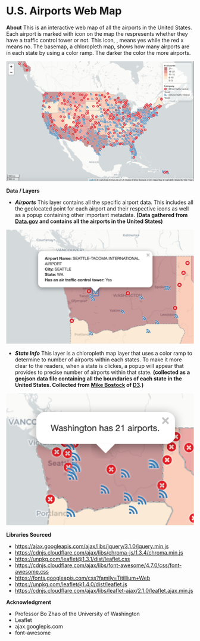 # U.S. Airports Web Map

**About**
This is an interactive web map of all the airports in the United States. Each airport is marked with icon on the map the respresents whether they have a traffic control tower or not. This icon, <i class="fa fa-rss marker"></i>, means yes while the red x means no. The basemap, a chloropleth map, shows how many airports are in each state by using a color ramp. The darker the color the more airports.

![](img/fullmap.jpg)

**Data / Layers**
- **_Airports_**
This layer contains all the specific airport data. This includes all the geolocated point for each airport and their respective icons as well as a popup containing other important metadata. **(Data gathered from [Data.gov](https://catalog.data.gov/dataset/usgs-small-scale-dataset-airports-of-the-united-states-201207-shapefile) and contains all the airports in the United States)**


![](img/popup.jpg)

- **_State Info_**
This layer is a chloropleth map layer that uses a color ramp to determine to number of airports within each states. To make it more clear to the readers, when a state is clickes, a popup will appear that provides to precise number of airports within that state.
**(collected as a geojson data file containing all the boundaries of each state in the United States. Collected from [Mike Bostock](https://bost.ocks.org/mike/) of [D3](https://d3js.org/).)**

![](img/state.jpg)

**Libraries Sourced**
- https://ajax.googleapis.com/ajax/libs/jquery/3.1.0/jquery.min.js
- https://cdnjs.cloudflare.com/ajax/libs/chroma-js/1.3.4/chroma.min.js
- https://unpkg.com/leaflet@1.3.1/dist/leaflet.css
- https://cdnjs.cloudflare.com/ajax/libs/font-awesome/4.7.0/css/font-awesome.css
- https://fonts.googleapis.com/css?family=Titillium+Web
- https://unpkg.com/leaflet@1.4.0/dist/leaflet.js
- https://cdnjs.cloudflare.com/ajax/libs/leaflet-ajax/2.1.0/leaflet.ajax.min.js



**Acknowledgment**
- Professor Bo Zhao of the University of Washington
- Leaflet
- ajax.googlepis.com
- font-awesome
